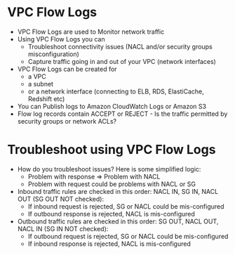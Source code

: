 
# VPC Flow Logs
- VPC Flow Logs are used to Monitor network traffic
- Using VPC Flow Logs you can
    - Troubleshoot connectivity issues (NACL and/or security groups misconfiguration)
    - Capture traffic going in and out of your VPC (network interfaces)
- VPC Flow Logs can be created for
  - a VPC 
  - a subnet 
  - or a network interface (connecting to ELB, RDS, ElastiCache, Redshift etc)
- You can Publish logs to Amazon CloudWatch Logs or Amazon S3
- Flow log records contain ACCEPT or REJECT - Is the traffic permitted by security groups or network ACLs?
# Troubleshoot using VPC Flow Logs
- How do you troubleshoot issues? Here is some simplified logic:
    - Problem with response => Problem with NACL 
    - Problem with request could be problems with NACL or SG
- Inbound traffic rules are checked in this order: NACL IN, SG IN, NACL OUT (SG OUT NOT checked):
    - If inbound request is rejected, SG or NACL could be mis-configured 
    - If outbound response is rejected, NACL is mis-configured
- Outbound traffic rules are checked in this order: SG OUT, NACL OUT, NACL IN (SG IN NOT checked):
    - If outbound request is rejected, SG or NACL could be mis-configured 
    - If inbound response is rejected, NACL is mis-configured